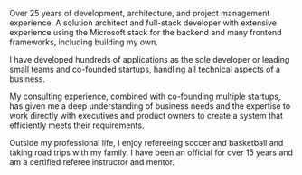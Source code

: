 Over 25 years of development, architecture, and project management experience. A solution architect and full-stack developer with extensive experience using the Microsoft stack for the backend and many frontend frameworks, including building my own.

I have developed hundreds of applications as the sole developer or leading small teams and co-founded startups, handling all technical aspects of a business. 

My consulting experience, combined with co-founding multiple startups, has given me a deep understanding of business needs and the expertise to work directly with executives and product owners to create a system that efficiently meets their requirements.

Outside my professional life, I enjoy refereeing soccer and basketball and taking road trips with my family. I have been an official for over 15 years and am a certified referee instructor and mentor.
